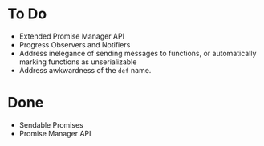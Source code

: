 
To Do
=====

*   Extended Promise Manager API
*   Progress Observers and Notifiers
*   Address inelegance of sending messages to functions, or
    automatically marking functions as unserializable
*   Address awkwardness of the ``def`` name.

Done
====

*   Sendable Promises
*   Promise Manager API

